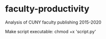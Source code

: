 # faculty-productivity
Analysis of CUNY faculty publishing 2015-2020

Make script executable:
chmod +x 'script.py'